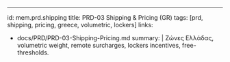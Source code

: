 ---
id: mem.prd.shipping
title: PRD-03 Shipping & Pricing (GR)
tags: [prd, shipping, pricing, greece, volumetric, lockers]
links:
  - docs/PRD/PRD-03-Shipping-Pricing.md
summary: |
  Ζώνες Ελλάδας, volumetric weight, remote surcharges, lockers incentives, free-thresholds.